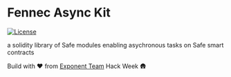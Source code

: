 # Fennec Async Kit
[![License](https://img.shields.io/badge/License-Apache%202.0-blue.svg)](https://opensource.org/licenses/Apache-2.0)

a solidity library of Safe modules enabling asychronous tasks on Safe smart contracts

Build with ❤️ 
from [Exponent Team](https://exponent.cx) Hack Week 🛖